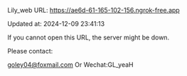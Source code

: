 Lily_web URL: https://ae6d-61-165-102-156.ngrok-free.app

Updated at: 2024-12-09 23:41:13

If you cannot open this URL, the server might be down.

Please contact: 

goley04@foxmail.com Or Wechat:GL_yeaH